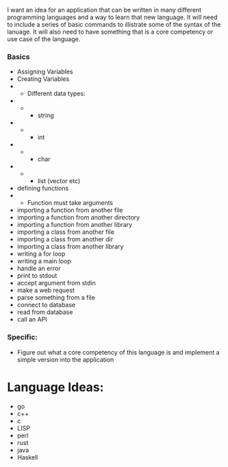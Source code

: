 I want an idea for an application that can be written in many different programming languages and a way to learn that new language.  It will need to include a series of basic commands to illistrate some of the syntax of the lanuage.  It will also need to have something that is a core competency or use case of the language.

### Basics
* Assigning Variables
* Creating Variables
* * Different data types:
* * * string
* * * int
* * * char
* * * list (vector etc)
* defining functions
* * Function must take arguments
* importing a function from another file
* importing a function from another directory
* importing a function from another library
* importing a class from another file
* importing a class from another dir
* importing a class from another library
* writing a for loop
* writing a main loop
* handle an error
* print to stdout
* accept argument from stdin
* make a web request
* parse something from a file
* connect to database
* read from database
* call an API


### Specific:
* Figure out what a core competency of this language is and implement a simple version into the application

# Language Ideas:
* go
* c++
* c
* LISP
* perl
* rust
* java
* Haskell 

